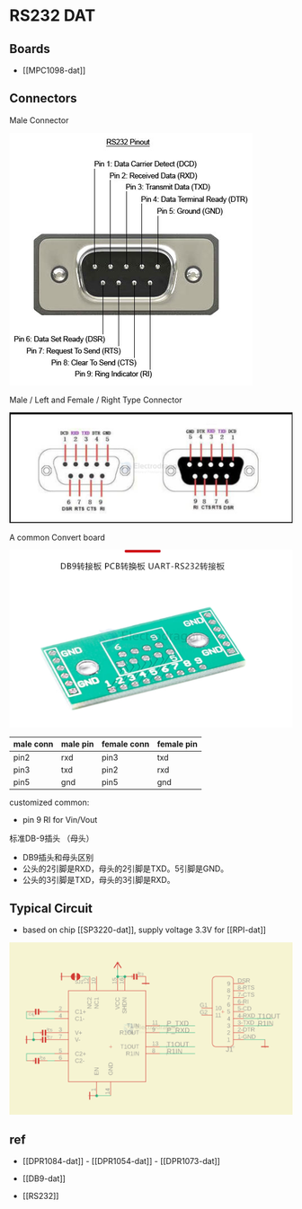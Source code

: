 
# RS232 DAT 

## Boards 

- [[MPC1098-dat]]

## Connectors 

Male Connector 

![](46-12-14-22-05-2023.png)

Male / Left and Female / Right Type Connector

![](2024-08-08-17-26-33.png)

A common Convert board

![](2024-08-08-17-29-43.png)


| male conn | male pin | female conn | female pin |
| --------- | -------- | ----------- | ---------- |
| pin2      | rxd      | pin3        | txd        |
| pin3      | txd      | pin2        | rxd        |
| pin5      | gnd      | pin5        | gnd        |

customized common: 
- pin 9 RI for Vin/Vout

标准DB-9插头 （母头）
- DB9插头和母头区别
- 公头的2引脚是RXD，母头的2引脚是TXD。5引脚是GND。
- 公头的3引脚是TXD，母头的3引脚是RXD。

## Typical Circuit 

- based on chip [[SP3220-dat]], supply voltage 3.3V for [[RPI-dat]]

![](2025-02-18-17-07-04.png)


## ref 

- [[DPR1084-dat]] - [[DPR1054-dat]] - [[DPR1073-dat]]

- [[DB9-dat]]

- [[RS232]]
